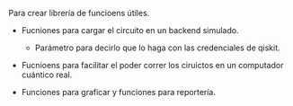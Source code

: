 


Para crear librería de funcioens útiles.


- Fucniones para cargar el circuito en un backend simulado.
  - Parámetro para decirlo que lo haga con las credenciales de qiskit.

- Fucnioens para facilitar el poder correr los ciruictos en un computador cuántico real.

- Funciones para graficar y funciones para reportería.